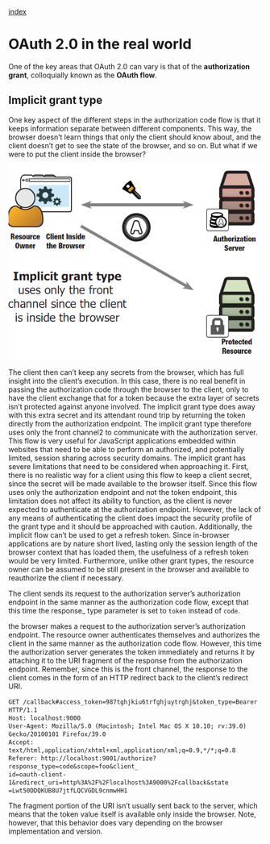 [index](https://github.com/KiraDiShira/OAuth2/blob/master/README.md#oauth2)

# OAuth 2.0 in the real world

One of the key areas that OAuth 2.0 can vary is that of the **authorization grant**, colloquially known as the **OAuth flow**.

## Implicit grant type

One key aspect of the different steps in the authorization code flow is that it keeps information separate between different components. This way, the browser doesn’t learn things that only the client should know about, and the client doesn’t get to see the state of the browser, and so on. But what if we were to put the client inside the browser?

<img src="https://github.com/KiraDiShira/OAuth2/blob/master/OAuth2RealWorld/Images/rw1.PNG" />

The client then can’t keep any secrets from the browser, which has full insight
into the client’s execution. In this case, there is no real benefit in passing the authorization
code through the browser to the client, only to have the client exchange that
for a token because the extra layer of secrets isn’t protected against anyone involved.
The implicit grant type does away with this extra secret and its attendant round trip by
returning the token directly from the authorization endpoint. The implicit grant type
therefore uses only the front channel2 to communicate with the authorization server.
This flow is very useful for JavaScript applications embedded within websites that need
to be able to perform an authorized, and potentially limited, session sharing across
security domains.
The implicit grant has severe limitations that need to be considered when approaching
it. First, there is no realistic way for a client using this flow to keep a client secret,
since the secret will be made available to the browser itself. Since this flow uses only the
authorization endpoint and not the token endpoint, this limitation does not affect its ability to function, as the client is never expected to authenticate at the authorization
endpoint. However, the lack of any means of authenticating the client does impact the
security profile of the grant type and it should be approached with caution. Additionally,
the implicit flow can’t be used to get a refresh token. Since in-browser applications
are by nature short lived, lasting only the session length of the browser context that has
loaded them, the usefulness of a refresh token would be very limited. Furthermore,
unlike other grant types, the resource owner can be assumed to be still present in the
browser and available to reauthorize the client if necessary.

The client sends its request to the authorization server’s authorization endpoint in
the same manner as the authorization code flow, except that this time the response_
type parameter is set to `token` instead of `code`.

the browser makes a request to the authorization
server’s authorization endpoint. The resource owner authenticates themselves and authorizes the client in the same manner as the authorization code flow. However,
this time the authorization server generates the token immediately and returns it by
attaching it to the URI fragment of the response from the authorization endpoint.
Remember, since this is the front channel, the response to the client comes in the form
of an HTTP redirect back to the client’s redirect URI.

```
GET /callback#access_token=987tghjkiu6trfghjuytrghj&token_type=Bearer
HTTP/1.1
Host: localhost:9000
User-Agent: Mozilla/5.0 (Macintosh; Intel Mac OS X 10.10; rv:39.0)
Gecko/20100101 Firefox/39.0
Accept: text/html,application/xhtml+xml,application/xml;q=0.9,*/*;q=0.8
Referer: http://localhost:9001/authorize?response_type=code&scope=foo&client_
id=oauth-client-1&redirect_uri=http%3A%2F%2Flocalhost%3A9000%2Fcallback&state
=Lwt50DDQKUB8U7jtfLQCVGDL9cnmwHH1
```

The fragment portion of the URI isn’t usually sent back to the server, which means that the token value itself is available only inside the browser. Note, however, that this behavior does vary depending on the browser implementation and version.

